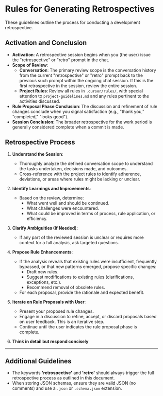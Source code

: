 # Rules for Generating Retrospectives

These guidelines outline the process for conducting a development retrospective.

## Activation and Conclusion
- **Activation**: A retrospective session begins when you (the user) issue the "retrospective" or "retro" prompt in the chat.
- **Scope of Review**:
    - **Conversation**: The primary review scope is the conversation history from the current "retrospective" or "retro" prompt back to the previous such prompt within the ongoing chat session. If this is the first retrospective in the session, review the entire session.
    - **Project Rules**: Review all rules in `.cursor/rules/`, with special attention to `project-guidelines.md` and any rules pertinent to the activities discussed.
- **Rule Proposal Phase Conclusion**: The discussion and refinement of rule changes conclude when you signal satisfaction (e.g., "thank you," "completed," "looks good").
- **Session Conclusion**: The broader retrospective for the work period is generally considered complete when a commit is made.

## Retrospective Process

1.  **Understand the Session**:
    *   Thoroughly analyze the defined conversation scope to understand the tasks undertaken, decisions made, and outcomes.
    *   Cross-reference with the project rules to identify adherence, deviations, or areas where rules might be lacking or unclear.

2.  **Identify Learnings and Improvements**:
    *   Based on the review, determine:
        *   What went well and should be continued.
        *   What challenges were encountered.
        *   What could be improved in terms of process, rule application, or efficiency.

3.  **Clarify Ambiguities (If Needed)**:
    *   If any part of the reviewed session is unclear or requires more context for a full analysis, ask targeted questions.

4.  **Propose Rule Enhancements**:
    *   If the analysis reveals that existing rules were insufficient, frequently bypassed, or that new patterns emerged, propose specific changes:
        *   Draft new rules.
        *   Suggest modifications to existing rules (clarifications, exceptions, etc.).
        *   Recommend removal of obsolete rules.
    *   For each proposal, provide the rationale and expected benefit.

5.  **Iterate on Rule Proposals with User**:
    *   Present your proposed rule changes.
    *   Engage in a discussion to refine, accept, or discard proposals based on user feedback. This is an iterative step.
    *   Continue until the user indicates the rule proposal phase is complete. 

6. **Think in detail but respond concisely**

---

## Additional Guidelines

- The keywords **'retrospective'** and **'retro'** should always trigger the full retrospective process as outlined in this document.
- When storing JSON schemas, ensure they are valid JSON (no comments) and use a `.json` or `.schema.json` extension.
